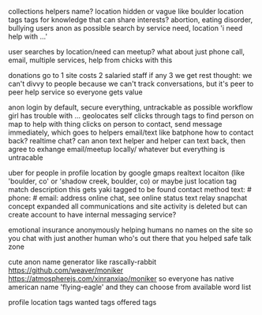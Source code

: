 collections
    helpers
        name?
        location
            hidden or vague like boulder
                location tags
        tags
            for knowledge that can share
            interests?
                abortion, eating disorder, bullying
    users
        anon as possible
        search by service need, location
            'i need help with ...'


user searches by location/need
    can meetup? what about just phone call, email, multiple services, help from chicks with this


donations go to
    1 site costs
    2 salaried staff if any
    3 we get rest
        thought: we can't divvy to people because we can't track conversations, but it's peer to peer help service so everyone gets value


anon login by default, secure everything, untrackable as possible
workflow
    girl has trouble with ...
    geolocates self
    clicks through tags to find person on map to help with thing
    clicks on person to contact, send message immediately, which goes to helpers email/text like batphone
    how to contact back?
    realtime chat? can anon text helper and helper can text back, then agree to exhange email/meetup locally/ whatever
    but everything is untracable

uber for people
    in profile
        location by google gmaps realtext locaiton (like 'boulder, co' or 'shadow creek, boulder, co)
            or maybe just location tag match
        description
            this gets yaki tagged to be found
        contact method
            text: #
            phone: #
            email: address
            online chat, see online status
            text relay
            snapchat concept expanded
                all communications and site activity is deleted
                but can create account
                    to have internal messaging service?


emotional insurance
anonymously helping humans
no names on the site so you chat with just another human who's out there that you helped
safe talk zone

cute anon name generator like rascally-rabbit
    https://github.com/weaver/moniker
    https://atmospherejs.com/xinranxiao/moniker
    so everyone has native american name 'flying-eagle' and they can choose from available word list


profile
    location tags
    wanted tags
    offered tags